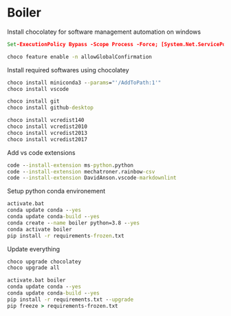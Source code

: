 # Boiler

Install chocolatey for software management automation on windows

``` cmd
Set-ExecutionPolicy Bypass -Scope Process -Force; [System.Net.ServicePointManager]::SecurityProtocol = [System.Net.ServicePointManager]::SecurityProtocol -bor 3072; iex ((New-Object System.Net.WebClient).DownloadString('https://chocolatey.org/install.ps1'))

choco feature enable -n allowGlobalConfirmation
```

Install required softwares using chocolatey

``` cmd
choco install miniconda3 --params="'/AddToPath:1'"
choco install vscode

choco install git
choco install github-desktop

choco install vcredist140
choco install vcredist2010
choco install vcredist2013
choco install vcredist2017
```

Add vs code extensions

``` cmd
code --install-extension ms-python.python
code --install-extension mechatroner.rainbow-csv
code --install-extension DavidAnson.vscode-markdownlint
```

Setup python conda environement

``` cmd
activate.bat
conda update conda --yes
conda update conda-build --yes
conda create --name boiler python=3.8 --yes
conda activate boiler
pip install -r requirements-frozen.txt
```

Update everything

``` cmd
choco upgrade chocolatey
choco upgrade all

activate.bat boiler
conda update conda --yes
conda update conda-build --yes
pip install -r requirements.txt --upgrade
pip freeze > requirements-frozen.txt
```
